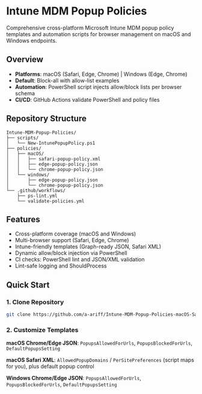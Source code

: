 # Intune MDM Popup Policies

Comprehensive cross-platform Microsoft Intune MDM popup policy templates and automation scripts for browser management on macOS and Windows endpoints.

## Overview

- **Platforms**: macOS (Safari, Edge, Chrome) | Windows (Edge, Chrome)
- **Default**: Block-all with allow-list examples
- **Automation**: PowerShell script injects allow/block lists per browser schema
- **CI/CD**: GitHub Actions validate PowerShell and policy files

## Repository Structure

```
Intune-MDM-Popup-Policies/
├── scripts/
│   └── New-IntunePopupPolicy.ps1
├── policies/
│   ├── macOS/
│   │   ├── safari-popup-policy.xml
│   │   ├── edge-popup-policy.json
│   │   └── chrome-popup-policy.json
│   └── windows/
│       ├── edge-popup-policy.json
│       └── chrome-popup-policy.json
└── .github/workflows/
    ├── ps-lint.yml
    └── validate-policies.yml
```

## Features

- Cross-platform coverage (macOS and Windows)
- Multi-browser support (Safari, Edge, Chrome)
- Intune-friendly templates (Graph-ready JSON, Safari XML)
- Dynamic allow/block injection via PowerShell
- CI checks: PowerShell lint and JSON/XML validation
- Lint-safe logging and ShouldProcess

## Quick Start

### 1. Clone Repository
```bash
git clone https://github.com/a-ariff/Intune-MDM-Popup-Policies-macOS-Safari-Edge-Chrome-and-Windows-Edge-Chrome-.git
```

### 2. Customize Templates

**macOS Chrome/Edge JSON**: `PopupsAllowedForUrls`, `PopupsBlockedForUrls`, `DefaultPopupsSetting`

**macOS Safari XML**: `AllowedPopupDomains` / `PerSitePreferences` (script maps for you), plus default popup control

**Windows Chrome/Edge JSON**: `PopupsAllowedForUrls`, `PopupsBlockedForUrls`, `DefaultPopupsSetting`
